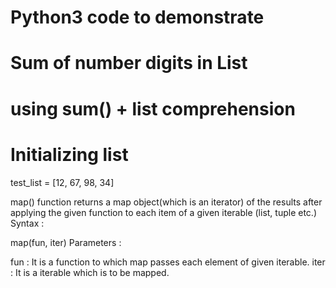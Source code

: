 # Python3 code to demonstrate
# Sum of number digits in List
# using sum() + list comprehension
 
# Initializing list
test_list = [12, 67, 98, 34]

map() function returns a map object(which is an iterator) of the results after applying the given function to each item of a given iterable (list, tuple etc.) Syntax :

map(fun, iter)
Parameters :

fun : It is a function to which map passes each element of given iterable. iter : It is a iterable which is to be mapped.